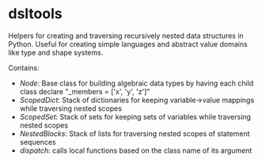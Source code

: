 dsltools
========

Helpers for creating and traversing recursively nested data structures in Python. Useful for creating simple languages and abstract value domains like type and shape systems. 

Contains:

* *Node*: Base class for building algebraic data types by having each child class declare "\_members = ['x', 'y', 'z']"
* *ScopedDict*: Stack of dictionaries for keeping variable-&gt;value mappings while traversing nested scopes
* *ScopedSet*: Stack of sets for keeping sets of variables while traversing nested scopes
* *NestedBlocks*: Stack of lists for traversing nested scopes of statement sequences
* *dispatch*: calls local functions based on the class name of its argument
